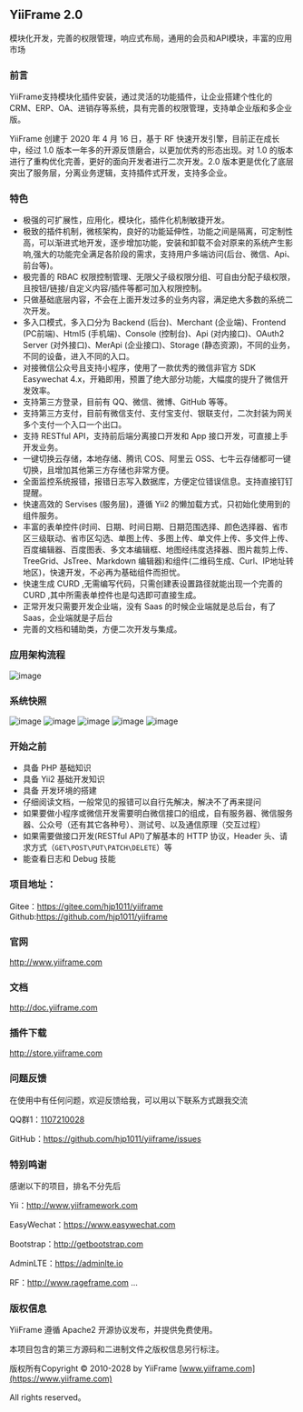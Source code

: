 ## YiiFrame 2.0

模块化开发，完善的权限管理，响应式布局，通用的会员和API模块，丰富的应用市场

### 前言

YiiFrame支持模块化插件安装，通过灵活的功能插件，让企业搭建个性化的CRM、ERP、OA、进销存等系统，具有完善的权限管理，支持单企业版和多企业版。

YiiFrame 创建于 2020 年 4 月 16 日，基于 RF 快速开发引擎，目前正在成长中，经过 1.0 版本一年多的开源反馈磨合，以更加优秀的形态出现。对 1.0 的版本进行了重构优化完善，更好的面向开发者进行二次开发。2.0 版本更是优化了底层突出了服务层，分离业务逻辑，支持插件式开发，支持多企业。

### 特色

- 极强的可扩展性，应用化，模块化，插件化机制敏捷开发。
- 极致的插件机制，微核架构，良好的功能延伸性，功能之间是隔离，可定制性高，可以渐进式地开发，逐步增加功能，安装和卸载不会对原来的系统产生影响,强大的功能完全满足各阶段的需求，支持用户多端访问(后台、微信、Api、前台等)。
- 极完善的 RBAC 权限控制管理、无限父子级权限分组、可自由分配子级权限，且按钮/链接/自定义内容/插件等都可加入权限控制。
- 只做基础底层内容，不会在上面开发过多的业务内容，满足绝大多数的系统二次开发。
- 多入口模式，多入口分为 Backend (后台)、Merchant (企业端)、Frontend (PC前端)、Html5 (手机端)、Console (控制台)、Api (对内接口)、OAuth2 Server (对外接口)、MerApi (企业接口)、Storage (静态资源)，不同的业务，不同的设备，进入不同的入口。
- 对接微信公众号且支持小程序，使用了一款优秀的微信非官方 SDK Easywechat 4.x，开箱即用，预置了绝大部分功能，大幅度的提升了微信开发效率。
- 支持第三方登录，目前有 QQ、微信、微博、GitHub 等等。
- 支持第三方支付，目前有微信支付、支付宝支付、银联支付，二次封装为网关多个支付一个入口一个出口。
- 支持 RESTful API，支持前后端分离接口开发和 App 接口开发，可直接上手开发业务。
- 一键切换云存储，本地存储、腾讯 COS、阿里云 OSS、七牛云存储都可一键切换，且增加其他第三方存储也非常方便。
- 全面监控系统报错，报错日志写入数据库，方便定位错误信息。支持直接钉钉提醒。
- 快速高效的 Servises (服务层)，遵循 Yii2 的懒加载方式，只初始化使用到的组件服务。
- 丰富的表单控件(时间、日期、时间日期、日期范围选择、颜色选择器、省市区三级联动、省市区勾选、单图上传、多图上传、单文件上传、多文件上传、百度编辑器、百度图表、多文本编辑框、地图经纬度选择器、图片裁剪上传、TreeGrid、JsTree、Markdown 编辑器)和组件(二维码生成、Curl、IP地址转地区)，快速开发，不必再为基础组件而担忧。
- 快速生成 CURD ,无需编写代码，只需创建表设置路径就能出现一个完善的 CURD ,其中所需表单控件也是勾选即可直接生成。
- 正常开发只需要开发企业端，没有 Saas 的时候企业端就是总后台，有了 Saas，企业端就是子后台
- 完善的文档和辅助类，方便二次开发与集成。

### 应用架构流程
![image](https://wephp-unioa.oss-cn-shenzhen.aliyuncs.com/app-flow.png)

### 系统快照
![image](https://wephp-unioa.oss-cn-shenzhen.aliyuncs.com/%E5%BF%AB%E7%85%A71.webp)
![image](https://wephp-unioa.oss-cn-shenzhen.aliyuncs.com/%E5%BF%AB%E7%85%A72.png.webp)
![image](https://wephp-unioa.oss-cn-shenzhen.aliyuncs.com/%E5%BF%AB%E7%85%A73.png.webp)
![image](https://wephp-unioa.oss-cn-shenzhen.aliyuncs.com/%E5%BF%AB%E7%85%A74.webp)
![image](https://wephp-unioa.oss-cn-shenzhen.aliyuncs.com/%E5%BF%AB%E7%85%A75.webp)

### 开始之前

- 具备 PHP 基础知识
- 具备 Yii2 基础开发知识
- 具备 开发环境的搭建
- 仔细阅读文档，一般常见的报错可以自行先解决，解决不了再来提问
- 如果要做小程序或微信开发需要明白微信接口的组成，自有服务器、微信服务器、公众号（还有其它各种号）、测试号、以及通信原理（交互过程）
- 如果需要做接口开发(RESTful API)了解基本的 HTTP 协议，Header 头、请求方式（`GET\POST\PUT\PATCH\DELETE`）等
- 能查看日志和 Debug 技能

### 项目地址：

Gitee：https://gitee.com/hjp1011/yiiframe
Github:https://github.com/hjp1011/yiiframe

### 官网
http://www.yiiframe.com
### 文档
http://doc.yiiframe.com
### 插件下载
http://store.yiiframe.com

### 问题反馈

在使用中有任何问题，欢迎反馈给我，可以用以下联系方式跟我交流

QQ群1：[1107210028](http://wpa.qq.com/msgrd?v=3&uin=21931118&site=qq&menu=yes)

GitHub：https://github.com/hjp1011/yiiframe/issues

### 特别鸣谢

感谢以下的项目，排名不分先后

Yii：http://www.yiiframework.com

EasyWechat：https://www.easywechat.com

Bootstrap：http://getbootstrap.com

AdminLTE：https://adminlte.io

RF：http://www.rageframe.com
...

### 版权信息

YiiFrame 遵循 Apache2 开源协议发布，并提供免费使用。

本项目包含的第三方源码和二进制文件之版权信息另行标注。

版权所有Copyright © 2010-2028 by YiiFrame [www.yiiframe.com](https://www.yiiframe.com)

All rights reserved。